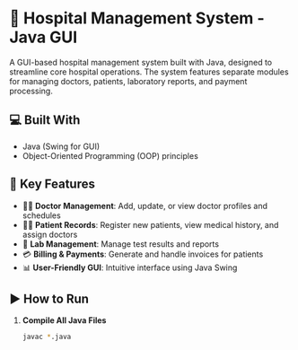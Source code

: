 # 🏥 Hospital Management System - Java GUI

A GUI-based hospital management system built with Java, designed to streamline core hospital operations. The system features separate modules for managing doctors, patients, laboratory reports, and payment processing.

## 💻 Built With
- Java (Swing for GUI)
- Object-Oriented Programming (OOP) principles

## 🧩 Key Features
- 👨‍⚕️ **Doctor Management**: Add, update, or view doctor profiles and schedules
- 🧑‍🦽 **Patient Records**: Register new patients, view medical history, and assign doctors
- 🔬 **Lab Management**: Manage test results and reports
- 💳 **Billing & Payments**: Generate and handle invoices for patients
- 📊 **User-Friendly GUI**: Intuitive interface using Java Swing

## ▶️ How to Run

1. **Compile All Java Files**  
   ```bash
   javac *.java
